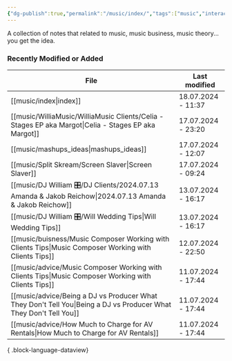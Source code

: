 ```yaml
---
{"dg-publish":true,"permalink":"/music/index/","tags":["music","interactive","buisness","history","music_theory","sound_design"]}
---
```


A collection of notes that related to music, music business, music theory... you get the idea. 
### Recently Modified or Added
| File                                                                                                                 | Last modified      |
| -------------------------------------------------------------------------------------------------------------------- | ------------------ |
| [[music/index\|index]]                                                                                            | 18.07.2024 - 11:37 |
| [[music/WilliaMusic/WilliaMusic Clients/Celia - Stages EP aka Margot\|Celia - Stages EP aka Margot]]              | 17.07.2024 - 23:20 |
| [[music/mashups_ideas\|mashups_ideas]]                                                                            | 17.07.2024 - 12:07 |
| [[music/Split Skream/Screen Slaver\|Screen Slaver]]                                                               | 17.07.2024 - 09:24 |
| [[music/DJ William 🎛/DJ Clients/2024.07.13 Amanda & Jakob Reichow\|2024.07.13 Amanda & Jakob Reichow]]           | 13.07.2024 - 16:17 |
| [[music/DJ William 🎛/Will Wedding Tips\|Will Wedding Tips]]                                                      | 13.07.2024 - 16:17 |
| [[music/buisness/Music Composer Working with Clients Tips\|Music Composer Working with Clients Tips]]             | 12.07.2024 - 22:50 |
| [[music/advice/Music Composer Working with Clients Tips\|Music Composer Working with Clients Tips]]               | 11.07.2024 - 17:44 |
| [[music/advice/Being a DJ vs Producer What They Don't Tell You\|Being a DJ vs Producer What They Don't Tell You]] | 11.07.2024 - 17:44 |
| [[music/advice/How Much to Charge for AV Rentals\|How Much to Charge for AV Rentals]]                             | 11.07.2024 - 17:44 |

{ .block-language-dataview}